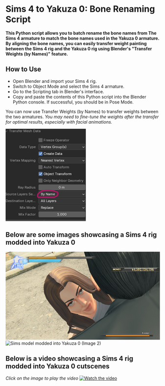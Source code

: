 # Sims 4 to Yakuza 0: Bone Renaming Script
**This Python script allows you to batch rename the bone names from The Sims 4 armature to match the bone names used in the Yakuza 0 armature. By aligning the bone names, you can easily transfer weight painting between the Sims 4 rig and the Yakuza 0 rig using Blender's "Transfer Weights (by Names)" feature.**

## How to Use
* Open Blender and import your Sims 4 rig.
* Switch to Object Mode and select the Sims 4 armature.
* Go to the Scripting tab in Blender's interface.
* Copy and paste the contents of this Python script into the Blender Python console.
  If successful, you should be in Pose Mode.

You can now use Transfer Weights (by Names) to transfer weights between the two armatures.
*You may need to fine-tune the weights after the transfer for optimal results, especially with facial animations.*

![Transfer Weights (By Names) screenshot Blender](/Assets/ReadMeImages/TransferWeightsByName.png)

## Below are some images showcasing a Sims 4 rig modded into Yakuza 0
![Sims model modded into Yakuza 0 (Image 1)](/Assets/ReadMeImages/SimsInYakuza0_01.png)
![Sims model modded into Yakuza 0 (Image 2)](/Assets/ReadMeImages/SimsInYakuza0_02.gif)

## Below is a video showcasing a Sims 4 rig modded into Yakuza 0 cutscenes
*Click on the image to play the video*
[![Watch the video](https://img.youtube.com/vi/BMeTEOMqLh4/maxresdefault.jpg)](https://youtu.be/BMeTEOMqLh4)
